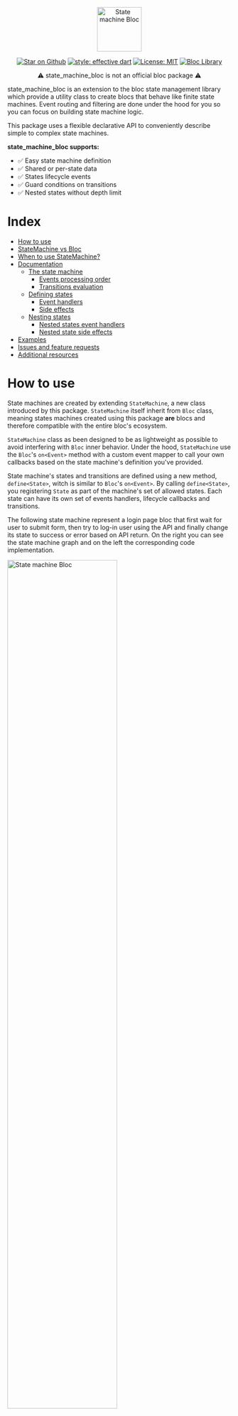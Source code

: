 <p align="center">
<img src="https://raw.githubusercontent.com/Pierre2tm/state_machine_bloc/main/docs/assets/state_machine_bloc_logo_full.png" height="100" alt="State machine Bloc" />
</p>

<p align="center">
<a href="https://github.com/Pierre2tm/state_machine_bloc"><img src="https://img.shields.io/github/stars/Pierre2tm/state_machine_bloc.svg?style=flat&logo=github&colorB=deeppink&label=stars" alt="Star on Github"></a>
<a href="https://github.com/tenhobi/effective_dart"><img src="https://img.shields.io/badge/style-effective_dart-40c4ff.svg" alt="style: effective dart"></a>
<a href="https://opensource.org/licenses/MIT"><img src="https://img.shields.io/badge/license-MIT-purple.svg" alt="License: MIT"></a>
<a href="https://github.com/felangel/bloc"><img src="https://tinyurl.com/bloc-library" alt="Bloc Library"></a>
</p>
<p align="center">⚠️ state_machine_bloc is not an official bloc package ⚠️</p>

state_machine_bloc is an extension to the bloc state management library which provide a utility class to create blocs that behave like finite state machines. Event routing and filtering are done under the hood for you so you can focus on building state machine logic.

This package uses a flexible declarative API to conveniently describe simple to complex state machines.

**state_machine_bloc supports:**
* ✅ Easy state machine definition
* ✅ Shared or per-state data
* ✅ States lifecycle events
* ✅ Guard conditions on transitions
* ✅ Nested states without depth limit

# Index
* <a href="#How-to-use">How to use</a>
* <a href="#StateMachine-vs-Bloc">StateMachine vs Bloc</a>
* <a href="#when-to-use-statemachine">When to use StateMachine?</a>
* <a href="#Documentation">Documentation</a>
  * <a href="#The-state-machine">The state machine</a>
    * <a href="#Events-processing-order">Events processing order</a>
    * <a href="#Transitions-evaluation">Transitions evaluation</a>
  * <a href="#Defining-states">Defining states</a>
    * <a href="#Event-handlers">Event handlers</a>
    * <a href="#Side-effects">Side effects</a>
  * <a href="#Nesting-states">Nesting states</a>
    * <a href="#Nested-states-event-handlers">Nested states event handlers</a>
    * <a href="#Nested-state-side-effects">Nested state side effects</a>
* <a href="#Examples">Examples</a>
* <a href="#Issues-and-feature-requests">Issues and feature requests</a>
* <a href="#Additional-resources">Additional resources</a>

# How to use
State machines are created by extending `StateMachine`, a new class introduced by this package. `StateMachine` itself inherit from `Bloc` class, meaning states machines created using this package **are** blocs and therefore compatible with the entire bloc's ecosystem.

`StateMachine` class as been designed to be as lightweight as possible to avoid interfering with `Bloc` inner behavior. Under the hood, `StateMachine` use the `Bloc`'s `on<Event>` method with a custom event mapper to call your own callbacks based on the state machine's definition you've provided.

State machine's states and transitions are defined using a new method, `define<State>`, witch is similar to `Bloc`'s `on<Event>`. By calling `define<State>`, you registering `State` as part of the machine's set of allowed states. Each state can have its own set of events handlers, lifecycle callbacks and transitions.

The following state machine represent a login page bloc that first wait for user to submit form, then try to log-in user using the API and finally change its state to success or error based on API return. On the right you can see the state machine graph and on the left the corresponding code implementation.

<p>
<img src="https://raw.githubusercontent.com/Pierre2tm/state_machine_bloc/main/docs/assets/readme/state_machine_bloc_code.png" width="70%" alt="State machine Bloc" />
<img src="https://raw.githubusercontent.com/Pierre2tm/state_machine_bloc/main/docs/assets/readme/state_machine_bloc_graph.png" width="30%" alt="State machine Bloc" />
</p>

`StateMachine` **is** a `Bloc`, so you could use it in the same way as `Bloc`:

```dart
BlocProvider(
  create: (_) => LoginStateMachine(),
  child: ...,
);

...

BlocBuilder<LoginStateMachine, LoginState>(  
  builder: ...,
);
```

# StateMachine vs Bloc
StateMachine exposes an opinionated interface built on top of the Bloc foundation, designed to define state machine (formally a [mealy machine](https://en.wikipedia.org/wiki/Mealy_machine)).
State machines are very close to what bloc do. The main difference resides in the number of states you can have and how events are computed.

With Bloc, you register a set of event handlers that can emit new states when an event is received. Event handlers are processed no matter the current bloc's state and they can emit as many new states they want as long they inherit from the base `State` class using an `Emitter` object.

With StateMachine, you register a set of states, each one with its own set of event handlers. StateMachine can never be in a state that it hasn't been explicitly defined and it will throw an error if you try to. When an event is received, `StateMachine` searches for corresponding events handlers registered for the current state. If no event handler is found, the event is discarded. Handlers can return a state to indicate `StateMachine` should transit to this new state or `null`, to indicate no transition should happen. They are processed sequentially until one of them returns a new state or they have all been evaluated.

These differences in design bring some benefits as well some disadvantages:

**pros**
- The state machine pattern eliminates bugs and weird situations because it won't let the UI transition to a state which we don’t know about.
- It eliminates the need for code that protects other code from execution because the state machine is not accepting events that are not explicitly defined as acceptable for the current state.
- Business logic rules are written down explicitly in the state machine definition, which makes it easy to understand and maintain.

**cons**
- The state machine is less flexible than Bloc. Sometimes state machine is not adapted to express certain problems.
- State machine trend to be more verbose than blocs.

# When to use `StateMachine`?
Generally, it's recommended to use `StateMachine` where you can because it will make your code clean and robust. 

StateMachine is well suited if you can identify a set of states and easily identify what event belongs to what state. If you need to use complex event transformers or if states are too intricated so it's difficult to distinguish them, then you should probably use a `Bloc`.

# Documentation
## The state machine
The state machine uses `Bloc`'s `on<Event>` method under the hood to register a custom event dispatcher that will in turn call your methods and callbacks.

State machine's states should be defined with the `StateMachine`'s `define<State>` methods inside the constructor. You should never try to transit to a state that hasn't been explicitly defined. If the state machine detects a transition to an undefined state, it will throw an error.

> 🚨 You should **NEVER** use `on<Event>` method inside a StateMachine.

`define`'s state definition builder function takes a `StateDefinitionBuilder` as parameter and should return it. `StateDefinitionBuilder` exposes methods to register event handlers and side effects.

**Event handlers** react to an incoming event and can emit the next machine's state. We call this a _transition_.

**Side effects** are callback functions called depending on state lifecycle. You have access to three different side effects: `onEnter`, `onExit`, and `onChange`.

### Events processing order
By default, incoming events are processed immediately and every other event received a dropped until the current event finished being processed. Since transitions are synced, it will only drop additional events received in the same event-loop iteration.

`StateMachine` use `droppable` event transformer from `BlocConcurrency` for this purpose. You can override this behavior by passing a `transformer` to the `StateMachine`'s constructor.

```dart
class MyStateMachine extends StateMachine<Event, State> {
    MyStateMachine() : super(Initial(), transformer: /** custom transformer **/) {}
}
```

### Transitions evaluation
When an event is received, the state machine will first search for the actual state definition. If the actual state is a child state, parent(s) state(s) will first be evaluated, meaning if a parent enters a transition, children will not be evaluated. Once the parent finished being evaluated, the child's state will in turn be evaluated, and so on.

If a state registers more than one handler for a given event, they are evaluated sequentially, in their definition order. As soon as an event handler enters a transition, the state machine stops evaluating handlers and transit to the new state.

## Defining states
State machine states are defined using `StateMachine`'s `define<State>` method inside the constructor. Define should be called ones for each available state.

Every defined state for a given `StateMachine<Event, State>` should inherit from `<State>` base class and should only be defined once.

```dart
class MyStateMachine extends StateMachine<Event, State> {
  MyStateMachine() : super(InitialState()) {
    define<InitialState>();
    define<OtherState>();
  }
}
```

`define<State>` method takes an optional builder function as parameter that could be used to register event handlers and side effect callbacks for the defined state.

The builder function takes a `StateDefinitionBuilder` as parameter and should return it. `StateDefinitionBuilder` exposes methods needed to register transitions and callbacks.

```dart
define<State>((StateDefinitionBuilder builder) {
  builder.onEnter((State state) { /* Side effect */ }) 
  builder.on<Event>((Event event, State state) => NextState()); //transition to NextState
  return builder;
});
```

This syntax is very verbose but hopefully thanks to the dart [cascade](https://dart.dev/guides/language/language-tour#cascade-notation) notation you could write it like so:

```dart
 define<State>(($) => $
  ..onEnter((State state) {}) 
  ..on<Event>((Event event, State state) => NextState());
```

### Event handlers
Event handlers are registered for a given state using `StateDefinitionBuilder`'s `on<Event>` method. For a given `StateMachine<Event, State>`, every registered event should inherit from `<Event>` base class. You can register as many handlers you want for a given state. You can also register multiple handlers for the same event.

Event handlers have the following signature:
```dart
State? Function(DefinedEvent, DefinedState);
```
If the returned state is not null, it is considered a transition, and the state machine transit to this new state. Otherwise, no transition append and next event handlers are evaluated.

> 🚨 Event handlers are only evaluated if the event is received while the state machine is in the state for which the handler is registered.

> 🚨 **If a new state is returned from a transition where `newState == state`, the new state will be ignored**. If you're using a state that contains data, make sure you've implemented `==` operator. You could use `freezed` or `equatable` packages for this purpose.

**Here an example of three event handlers registered for `InitialState`.**
```dart
class MyStateMachine extends StateMachine<Event, State> {
  MyStateMachine() : super(InitialState()) {
    define<InitialState>(($) => $
      ..on<SomeEvent>((SomeEvent e, InitialState s) => null)
      ..on<SomeEvent>((SomeEvent e, InitialState s) => SecondState())
      ..on<OtherEvent>((SomeEvent e, InitialState s) => ThirdState())
    );

    define<SecondState>();
    define<ThirdState>();
  }
}
```
### Side effects
Side effects are callback functions that you can register to react to the state's lifecycle events. They are generally a good place to request APIs or start async computations. 
You have access to 3 different side effects:
**onEnter** is called when State Machine enters a state. If `State` is the initial `StateMachine`'s state, onEnter will be called during state machine initialization.
**onChange** is called when a state transitions to itself. `onChange` **is not** called if `state == nextState` or when the state machine enters the state for the first time.
**onExit** is called before State Machine's exit a state.
You can register a side effect for a given state using `StateDefinitionBuilder`'s `onEnter`, `onChange` or `onExit` methods.

```dart
define<State>((b) => b
  ..onEnter((State state) { /* called when entering State */ })
  ..onChange((State current, State next) { /* called when State data changed */ })
  ..onExit((State state) { /* called when exiting State */ })
```

You can give async function as parameter for side effects, but remember they will **not** be awaited.
```dart
define<State>((b) => b
  ..onEnter((State state) async { /* not awaited */ })
```

## Nesting states
`StateMachine` supports state nesting. This is convenient for defining common event handlers or side effects for a group of states.
You can define a nested state using `StateDefinitionBuilder`'s `define<ChildState>` method. This method behaves the same way as top-level define calls.
You could register event handlers and side effects for the nested state like a normal state.

The only restriction you have when defining a nested state is that the child state should be a sub-class of the parent state.

```dart
define<WaitingFormSubmission>(($) => $
  ..on<LoginFormSubmitted>(_transitToTryLoggingIn)
  ..define<LoginError>()
);
```

In the example above, the `LoginError` state is a child state of `WaitingFormSubmission`. `WaitingFormSubmission` and `LoginError` are both valid states that can transit to the `TryLoginIn` state, but `LoginError` carries an additional error the UI will display.

A state can have any number of child states as long their only defined once. Nested states have access to a `StateDefinitionBuilder` like normal states so they can register an event handler, side effect, or in turn, nested states.

```dart
define<Parent>(($) => $
  ..define<Child1>(($) => $
    ..onEnter(...)
    ..onChange(...)
    ..onExit(...)
    ..on<Event1>(...)
    ..define<Child2>(($) => $
      ...
    )
  )
);
```

### Nested states event handlers
When an event is received, the state machine searches the current state definition. If it's a nested state, the state machine will evaluate each parent state, from the higher ones in the hierarchy to the lowest ones before evaluating the current state. That way, if a parent state event handler handles an event and returns a new state, the child's event handlers will not be evaluated.

### Nested state side effects
Parent's side effects can be triggered when the state machine enters, move or exit from one of its child's state.
The table below describes how side effects are triggered for parent and child states.

> 🚨 A state is considered a child as long as it's below the parent state in the state hierarchy.

|          | Parent                                                                                | Child                                   |
|----------|---------------------------------------------------------------------------------------|-----------------------------------------|
| onEnter  | Called when entering this state or any of its children                                | Called when entering the state          |
| onChange | Called transitioning from itself or one of its child to itself or one of its children | Called transitioning to itself          |
| onExit   | Called when next state isn't this state or one of its children                        | Called when next state isn't this state |

# Examples
You can find usage examples in the repository's [example folder](https://github.com/Pierre2tm/state_machine_bloc/tree/main/examples). These examples are re-implementations of bloc's examples using a state machine. New examples will be added over time.
* [Timer](https://github.com/Pierre2tm/state_machine_bloc/tree/main/examples/flutter_timer_state_machine)
* [Infinite list](https://github.com/Pierre2tm/state_machine_bloc/tree/main/examples/infinite_list_state_machine)

# Issues and feature requests
If you find a bug or want to see an additional feature, please fill on the issue on [github](https://github.com/Pierre2tm/state_machine_bloc/issues/new).

## Additional resources
* [You are managing state? Think twice.](https://krasimirtsonev.com/blog/article/managing-state-in-javascript-with-state-machines-stent)
* [The rise of state machine](https://www.smashingmagazine.com/2018/01/rise-state-machines/)
* [Robust React User Interfaces with Finite State Machines](https://css-tricks.com/robust-react-user-interfaces-with-finite-state-machines/)
